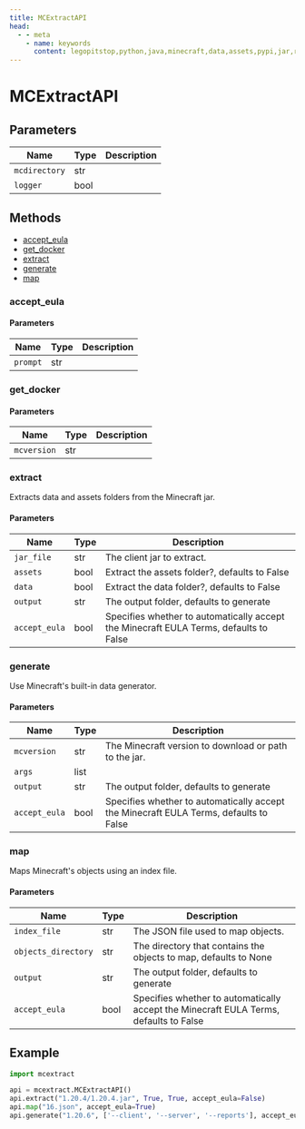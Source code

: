```yaml
---
title: MCExtractAPI
head:
  - - meta
    - name: keywords
      content: legopitstop,python,java,minecraft,data,assets,pypi,jar,reports,pythonpackage,customtkinter,serverjars,userfolder
---
```


# MCExtractAPI

## Parameters

| Name          | Type | Description |
| ------------- | ---- | ----------- |
| `mcdirectory` | str  |             |
| `logger`      | bool |             |

## Methods

- [accept_eula](#accept-eula)
- [get_docker](#get-docker)
- [extract](#extract)
- [generate](#generate)
- [map](#map)

### accept_eula

#### Parameters

| Name     | Type | Description |
| -------- | ---- | ----------- |
| `prompt` | str  |             |

### get_docker

#### Parameters

| Name        | Type | Description |
| ----------- | ---- | ----------- |
| `mcversion` | str  |             |

### extract

Extracts data and assets folders from the Minecraft jar.

#### Parameters

| Name          | Type | Description                                                                           |
| ------------- | ---- | ------------------------------------------------------------------------------------- |
| `jar_file`    | str  | The client jar to extract.                                                            |
| `assets`      | bool | Extract the assets folder?, defaults to False                                         |
| `data`        | bool | Extract the data folder?, defaults to False                                           |
| `output`      | str  | The output folder, defaults to generate                                               |
| `accept_eula` | bool | Specifies whether to automatically accept the Minecraft EULA Terms, defaults to False |

### generate

Use Minecraft's built-in data generator.

#### Parameters

| Name          | Type | Description                                                                           |
| ------------- | ---- | ------------------------------------------------------------------------------------- |
| `mcversion`   | str  | The Minecraft version to download or path to the jar.                                 |
| `args`        | list |                                                                                       |
| `output`      | str  | The output folder, defaults to generate                                               |
| `accept_eula` | bool | Specifies whether to automatically accept the Minecraft EULA Terms, defaults to False |

### map

Maps Minecraft's objects using an index file.

#### Parameters

| Name                | Type | Description                                                                           |
| ------------------- | ---- | ------------------------------------------------------------------------------------- |
| `index_file`        | str  | The JSON file used to map objects.                                                    |
| `objects_directory` | str  | The directory that contains the objects to map, defaults to None                      |
| `output`            | str  | The output folder, defaults to generate                                               |
| `accept_eula`       | bool | Specifies whether to automatically accept the Minecraft EULA Terms, defaults to False |

## Example

```py
import mcextract

api = mcextract.MCExtractAPI()
api.extract("1.20.4/1.20.4.jar", True, True, accept_eula=False)
api.map("16.json", accept_eula=True)
api.generate("1.20.6", ['--client', '--server', '--reports'], accept_eula=True)
```
